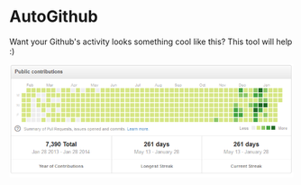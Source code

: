 AutoGithub
==========

Want your Github's activity looks something cool like this? This tool will help :)

![Image](demo.png?raw=true)
